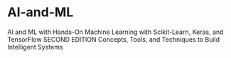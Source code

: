 # AI-and-ML
AI and ML with
Hands-On Machine Learning
with Scikit-Learn, Keras, and
TensorFlow
SECOND EDITION
Concepts, Tools, and Techniques to Build Intelligent
Systems
